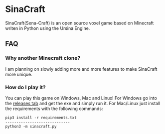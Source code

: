 # SinaCraft

SinaCraft(Sena-Craft) is an open source voxel game based on Minecraft writen in Python using the Ursina Engine.

## FAQ

### Why another Minecraft clone?

I am planning on slowly adding more and more features to make SinaCraft more unique.

### How do I play it?

You can play this game on Windows, Mac and Linux! For Windows go into the [releases tab](https://github.com/SuperZekes/SinaCraft/releases) and get the exe and simply run it. For Mac/Linux just install the requirements with the following commands:
```
pip3 install -r requirements.txt
-----------------------------
python3 -m sinacraft.py
```